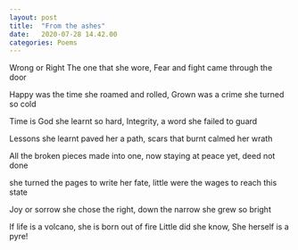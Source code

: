 ```yaml
---
layout: post
title:  "From the ashes"
date:   2020-07-28 14.42.00
categories: Poems
---
```


Wrong or Right
The one that she wore,
Fear and fight 
came through the door 


Happy was the time
she roamed and rolled,
Grown was a crime
she turned so cold


Time is God
she learnt so hard,
Integrity, a word
she failed to guard


Lessons she learnt
paved her a path,
scars that burnt
calmed her wrath


All the broken pieces
made into one,
now staying at peace
yet, deed not done


she turned the pages
to write her fate,
little were the wages
to reach this state


Joy or sorrow
she chose the right,
down the narrow
she grew so bright


If life is a volcano,
she is born out of fire
Little did she know,
She herself is a pyre!